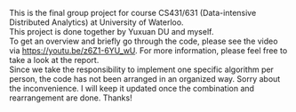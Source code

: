 This is the final group project for course CS431/631 (Data-intensive Distributed Analytics) at University of Waterloo.  
This project is done together by Yuxuan DU and myself.  
To get an overview and briefly go through the code, please see the video via https://youtu.be/z6Z1-6YU_wU.
For more information, please feel free to take a look at the report.  
Since we take the responsibility to implement one specific algorithm per person, the code has not been arranged in an organized way. Sorry about the inconvenience.
I will keep it updated once the combination and rearrangement are done. Thanks!
